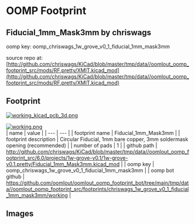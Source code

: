 # OOMP Footprint  
## Fiducial_1mm_Mask3mm  by chriswags  
  
oomp key: oomp_chriswags_1w_grove_v0_1_fiducial_1mm_mask3mm  
  
source repo at: [http://github.com/chriswags/KiCad/blob/master/tmp/data//oomlout_oomp_footprint_src/mods/RF.pretty/XMIT.kicad_mod](http://github.com/chriswags/KiCad/blob/master/tmp/data//oomlout_oomp_footprint_src/mods/RF.pretty/XMIT.kicad_mod)  
## Footprint  
  
[![working_kicad_pcb_3d.png](working_kicad_pcb_3d_600.png)](working_kicad_pcb_3d.png)  
  
[![working.png](working_600.png)](working.png)  
| name | value | 
| --- | --- | 
| footprint name | Fiducial_1mm_Mask3mm | 
| footprint description | Circular Fiducial, 1mm bare copper, 3mm soldermask opening (recommended) | 
| number of pads | 1 | 
| github path | http://github.com/chriswags/KiCad/blob/master/tmp/data//oomlout_oomp_footprint_src/6.0/projects/1w-grove-v0.1/1w-grove-v0.1.pretty/Fiducial_1mm_Mask3mm.kicad_mod | 
| oomp key | oomp_chriswags_1w_grove_v0_1_fiducial_1mm_mask3mm | 
| oomp bot github | https://github.com/oomlout/oomlout_oomp_footprint_bot/tree/main/tmp/data//oomlout_oomp_footprint_src/footprints/chriswags_1w_grove_v0_1_fiducial_1mm_mask3mm/working | 
## Images  
